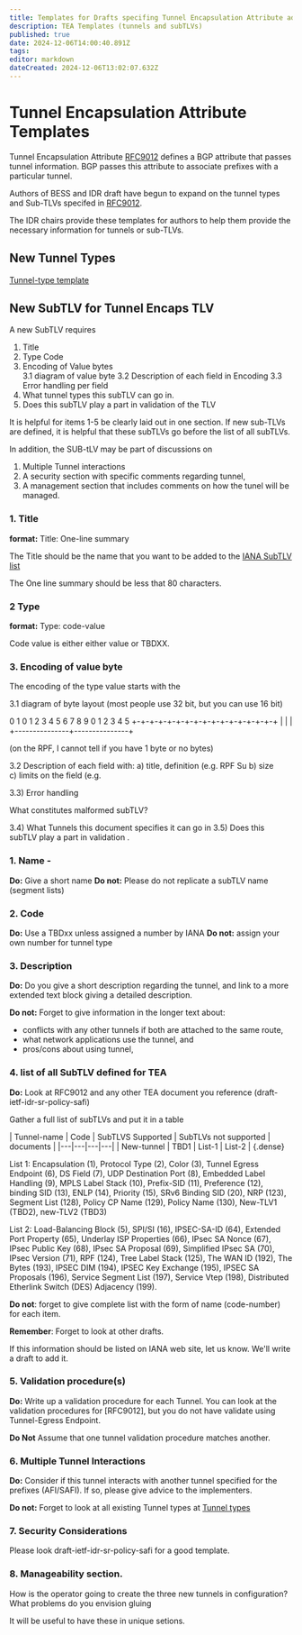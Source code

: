 ```yaml
---
title: Templates for Drafts specifing Tunnel Encapsulation Attribute additions (new Tunnels or SubTLVs ) 
description: TEA Templates (tunnels and subTLVs)  
published: true
date: 2024-12-06T14:00:40.891Z
tags: 
editor: markdown
dateCreated: 2024-12-06T13:02:07.632Z
---
```


# Tunnel Encapsulation Attribute Templates 

Tunnel Encapsulation Attribute [RFC9012](https://datatracker.ietf.org/doc/rfc9012/)
defines a BGP attribute that passes tunnel information. 
BGP passes this attribute to associate prefixes with a 
particular tunnel.  

Authors of BESS and IDR draft have begun to expand on the 
tunnel types and Sub-TLVs specifed in [RFC9012](https://datatracker.ietf.org/doc/rfc9012/).  

The IDR chairs provide these templates for authors to 
help them provide the necessary information for tunnels or 
sub-TLVs. 

## New Tunnel Types 
[Tunnel-type template](https://wiki.ietf.org/e/en/group/idr/TEA-templates/Tunnel)

## New SubTLV for Tunnel Encaps TLV


A new SubTLV requires 
1. Title  
2. Type Code 
3. Encoding of Value bytes  
3.1 diagram of value byte 
3.2 Description of each field in Encoding 
3.3 Error handling per field 
4. What tunnel types this subTLV can go in. 
5. Does this subTLV play a part in validation of the TLV 

It is helpful for items 1-5 be clearly laid out in one section. 
If new sub-TLVs are defined, it is helpful that these subTLVs 
go before the list of all subTLVs. 

In addition, the SUB-tLV may be part of discussions on 
1. Multiple Tunnel interactions 
2. A security section with specific comments regarding tunnel, 
3. A management section that includes comments on how the tunel will be managed. 

### 1. Title
**format:** Title: One-line summary

The Title should be the name that you want to be added to the [IANA SubTLV list](https://www.iana.org/assignments/bgp-tunnel-encapsulation/bgp-tunnel-encapsulation.xhtml)

The One line summary should be less that 80 characters.  

### 2 Type 
**format:** Type: code-value 

Code value is either either value or TBDXX. 

### 3. Encoding of value byte

The encoding of the type value starts with the 

 3.1 diagram of byte layout 
 (most people use 32 bit, but you can use 16 bit)
 
   0                   1
   0 1 2 3 4 5 6 7 8 9 0 1 2 3 4 5 
  +-+-+-+-+-+-+-+-+-+-+-+-+-+-+-+-+
  |               |               |
  +---------------+---------------+

(on the RPF, I cannot tell if you have 1 byte or no bytes)  

3.2 Description of each field with: 
  a) title, definition  (e.g. RPF Su 
  b) size  
  c) limits on the field (e.g.    

3.3) Error handling 

What constitutes malformed subTLV? 

3.4) What Tunnels this document specifies it can go in 
3.5) Does this subTLV play a part in validation . 



### 1. Name -

**Do:** Give a short name 
**Do not:** Please do not replicate a subTLV name (segment lists) 
### 2. Code 
**Do:** Use a TBDxx unless assigned a number by IANA
**Do not:** assign your own number for tunnel type

### 3. Description
**Do:** Do you give a short description regarding the tunnel, 
and link to a more extended text block giving a detailed description.  

**Do not:** Forget to give information in the longer text about:
- conflicts with any other tunnels if both are attached to the same route, 
- what network applications use the tunnel, and
- pros/cons about using tunnel, 


### 4. list of all SubTLV defined for TEA 

**Do:** Look at RFC9012 and any other TEA document you reference
(draft-ietf-idr-sr-policy-safi)
 
Gather a full list of subTLVs and put it in a table 

| Tunnel-name | Code | SubTLVS Supported | SubTLVs not supported | documents | 
|---|---|---|---|
| New-tunnel | TBD1 | List-1 | List-2 | 
{.dense}

List 1: Encapsulation (1), Protocol Type (2), Color (3), Tunnel Egress Endpoint (6), 	DS Field (7), UDP Destination Port (8), 
Embedded Label Handling (9), MPLS Label Stack (10), Prefix-SID (11), Preference (12), binding SID (13), ENLP (14), Priority (15),  SRv6 Binding SID (20), NRP (123), Segment List (128), 	Policy CP Name (129), Policy Name (130), New-TLV1 (TBD2), new-TLV2 (TBD3)

List 2: Load-Balancing Block (5), SPI/SI (16), IPSEC-SA-ID (64),
Extended Port Property (65), Underlay ISP Properties (66), IPsec SA Nonce (67), IPsec Public Key (68), 	IPsec SA Proposal (69), 	Simplified IPsec SA (70), IPsec Version (71), RPF (124), Tree Label Stack (125), The WAN ID (192), The Bytes (193), IPSEC DIM (194), 
IPSEC Key Exchange (195), IPSEC SA Proposals (196), Service Segment List (197), 	Service Vtep (198), 	Distributed Etherlink Switch (DES) Adjacency (199). 


**Do not**: forget to give complete list with the form of 
name (code-number) for each item. 

**Remember**: Forget to look at other drafts. 

If this information should be listed on IANA web site, 
let us know.  We'll write a draft to add it. 

### 5. Validation procedure(s) 

**Do:** Write up a validation procedure for each Tunnel. 
You can look at the validation procedures for [RFC9012], 
but you do not have validate using Tunnel-Egress Endpoint. 

**Do Not** Assume that one tunnel validation procedure
matches another. 

### 6. Multiple Tunnel Interactions 

**Do:** Consider if this tunnel interacts with another 
tunnel specified for the prefixes (AFI/SAFI). 
If so, please give advice to the implementers. 

**Do not:** Forget to look at all existing Tunnel types at
[Tunnel types](https://www.iana.org/assignments/bgp-tunnel-encapsulation/bgp-tunnel-encapsulation.xhtml)


### 7. Security Considerations 
Please look draft-ietf-idr-sr-policy-safi for a good template. 

### 8.  Manageability section. 

How is the operator going to create the three new tunnels in 
configuration?  What problems do you envision gluing 

It will be useful to have these in unique setions. 

###